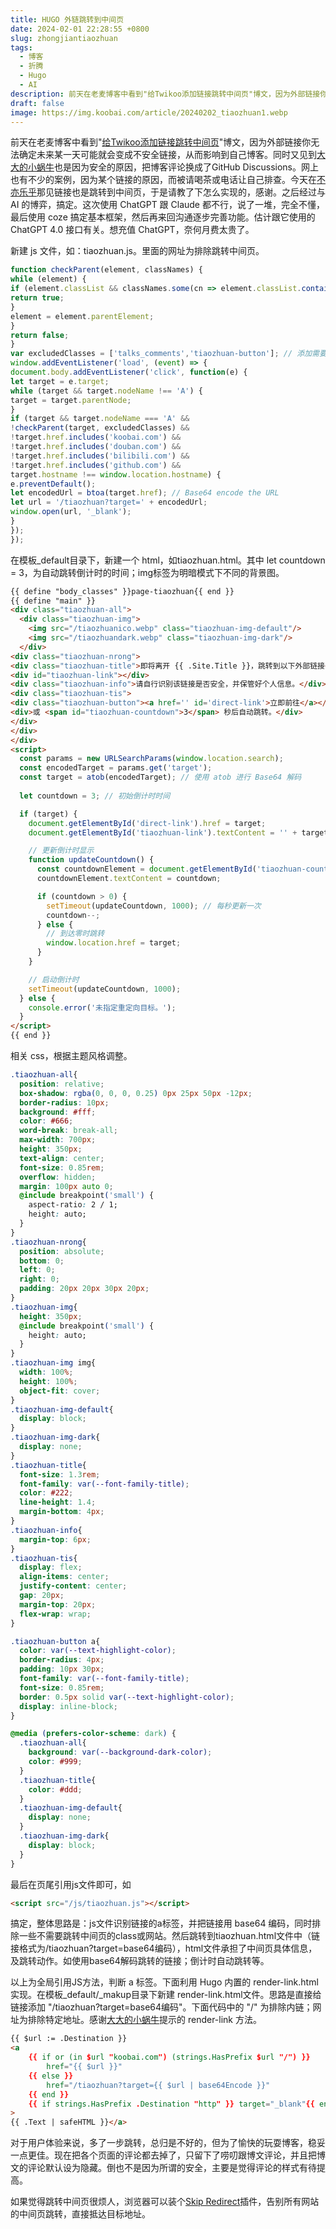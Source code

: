 ```yaml
---
title: HUGO 外链跳转到中间页
date: 2024-02-01 22:28:55 +0800
slug: zhongjiantiaozhuan
tags:
  - 博客
  - 折腾
  - Hugo
  - AI
description: 前天在老麦博客中看到"给Twikoo添加链接跳转中间页"博文，因为外部链接你无法确定未来某一天可能就会变成不安全链接，从而影响到自己博客。同时又见到大大的小蜗牛也是因为安全的原因，把博客评论换成了GitHub Discussions。网上也有不少的案例，因为某个链接的原因，而被请喝茶或电话让自己排查。
draft: false
image: https://img.koobai.com/article/20240202_tiaozhuan1.webp
---
```

前天在老麦博客中看到"[给Twikoo添加链接跳转中间页](https://www.iamlm.com/)"博文，因为外部链接你无法确定未来某一天可能就会变成不安全链接，从而影响到自己博客。同时又见到[大大的小蜗牛](https://www.eallion.com/)也是因为安全的原因，把博客评论换成了GitHub Discussions。网上也有不少的案例，因为某个链接的原因，而被请喝茶或电话让自己排查。今天在[不亦乐乎](https://lms.pub/)那见链接也是跳转到中间页，于是请教了下怎么实现的，感谢。之后经过与 AI 的博弈，搞定。这次使用 ChatGPT 跟 Claude 都不行，说了一堆，完全不懂，最后使用 coze 搞定基本框架，然后再来回沟通逐步完善功能。估计跟它使用的 ChatGPT  4.0 接口有关。想充值 ChatGPT，奈何月费太贵了。

新建 js 文件，如：tiaozhuan.js。里面的网址为排除跳转中间页。
```js
function checkParent(element, classNames) {
while (element) {
if (element.classList && classNames.some(cn => element.classList.contains(cn))) {
return true;
}
element = element.parentElement;
}
return false;
}
var excludedClasses = ['talks_comments','tiaozhuan-button']; // 添加需要排除的a标签类名class
window.addEventListener('load', (event) => {
document.body.addEventListener('click', function(e) {
let target = e.target;
while (target && target.nodeName !== 'A') {
target = target.parentNode;
}
if (target && target.nodeName === 'A' &&
!checkParent(target, excludedClasses) &&
!target.href.includes('koobai.com') &&
!target.href.includes('douban.com') &&
!target.href.includes('bilibili.com') &&
!target.href.includes('github.com') &&
target.hostname !== window.location.hostname) {
e.preventDefault();
let encodedUrl = btoa(target.href); // Base64 encode the URL
let url = '/tiaozhuan?target=' + encodedUrl;
window.open(url, '_blank');
}
});
});
```

在模板_default目录下，新建一个 html，如tiaozhuan.html。其中 let countdown = 3，为自动跳转倒计时的时间；img标签为明暗模式下不同的背景图。
```html
{{ define "body_classes" }}page-tiaozhuan{{ end }}
{{ define "main" }}
<div class="tiaozhuan-all">
  <div class="tiaozhuan-img">
    <img src="/tiaozhuanico.webp" class="tiaozhuan-img-default"/>
    <img src="/tiaozhuandark.webp" class="tiaozhuan-img-dark"/>
  </div>
<div class="tiaozhuan-nrong">
<div class="tiaozhuan-title">即将离开 {{ .Site.Title }}，跳转到以下外部链接</div>
<div id="tiaozhuan-link"></div> 
<div class="tiaozhuan-info">请自行识别该链接是否安全，并保管好个人信息。</div>
<div class="tiaozhuan-tis">
<div class="tiaozhuan-button"><a href='' id='direct-link'>立即前往</a></div>
<div>或 <span id="tiaozhuan-countdown">3</span> 秒后自动跳转。</div>
</div>
</div>
</div>
<script>
  const params = new URLSearchParams(window.location.search);
  const encodedTarget = params.get('target');
  const target = atob(encodedTarget); // 使用 atob 进行 Base64 解码
  
  let countdown = 3; // 初始倒计时时间

  if (target) {
    document.getElementById('direct-link').href = target;
    document.getElementById('tiaozhuan-link').textContent = '' + target; // 在新增的元素中显示原地址    

    // 更新倒计时显示
    function updateCountdown() {
      const countdownElement = document.getElementById('tiaozhuan-countdown');
      countdownElement.textContent = countdown;

      if (countdown > 0) {
        setTimeout(updateCountdown, 1000); // 每秒更新一次
        countdown--;
      } else {
        // 到达零时跳转
        window.location.href = target;
      }
    }

    // 启动倒计时
    setTimeout(updateCountdown, 1000);
  } else {
    console.error('未指定重定向目标。');
  }
</script>
{{ end }}

```

相关 css，根据主题风格调整。
```css
.tiaozhuan-all{
  position: relative;
  box-shadow: rgba(0, 0, 0, 0.25) 0px 25px 50px -12px;
  border-radius: 10px;
  background: #fff;
  color: #666;
  word-break: break-all;
  max-width: 700px;
  height: 350px;
  text-align: center;
  font-size: 0.85rem;
  overflow: hidden;
  margin: 100px auto 0; 
  @include breakpoint('small') {
    aspect-ratio: 2 / 1;
    height: auto;
  }
}
.tiaozhuan-nrong{
  position: absolute;
  bottom: 0;
  left: 0;
  right: 0;
  padding: 20px 20px 30px 20px;
}
.tiaozhuan-img{
  height: 350px;
  @include breakpoint('small') {
    height: auto;
  }
}
.tiaozhuan-img img{
  width: 100%;
  height: 100%;
  object-fit: cover;
}
.tiaozhuan-img-default{
  display: block;
}
.tiaozhuan-img-dark{
  display: none;
}
.tiaozhuan-title{
  font-size: 1.3rem;
  font-family: var(--font-family-title);
  color: #222;
  line-height: 1.4;
  margin-bottom: 4px;
}
.tiaozhuan-info{
  margin-top: 6px;
}
.tiaozhuan-tis{
  display: flex;
  align-items: center;
  justify-content: center;
  gap: 20px;
  margin-top: 20px;
  flex-wrap: wrap;
}

.tiaozhuan-button a{
  color: var(--text-highlight-color);
  border-radius: 4px;
  padding: 10px 30px;
  font-family: var(--font-family-title);
  font-size: 0.85rem;
  border: 0.5px solid var(--text-highlight-color);
  display: inline-block;
}

@media (prefers-color-scheme: dark) {
  .tiaozhuan-all{
    background: var(--background-dark-color);
    color: #999;
  }
  .tiaozhuan-title{
    color: #ddd;
  }
  .tiaozhuan-img-default{
    display: none;
  }
  .tiaozhuan-img-dark{
    display: block;
  }
}
```

最后在页尾引用js文件即可，如
```html
<script src="/js/tiaozhuan.js"></script>
```

搞定，整体思路是：js文件识别链接的a标签，并把链接用 base64 编码，同时排除一些不需要跳转中间页的class或网站。然后跳转到tiaozhuan.html文件中（链接格式为/tiaozhuan?target=base64编码），html文件承担了中间页具体信息，及跳转动作。如使用base64解码跳转的链接；倒计时自动跳转等。

以上为全局引用JS方法，判断 a 标签。下面利用 Hugo 内置的 render-link.html 实现。在模板_default/_makup目录下新建 render-link.html文件。思路是直接给链接添加 "/tiaozhuan?target=base64编码"。下面代码中的 "/" 为排除内链；网址为排除特定地址。感谢[大大的小蜗牛](https://www.eallion.com/)提示的 render-link 方法。

```html
{{ $url := .Destination }}
<a 
    {{ if or (in $url "koobai.com") (strings.HasPrefix $url "/") }}
        href="{{ $url }}"
    {{ else }}
        href="/tiaozhuan?target={{ $url | base64Encode }}"
    {{ end }}
    {{ if strings.HasPrefix .Destination "http" }} target="_blank"{{ end }}
>
{{ .Text | safeHTML }}</a>
```

对于用户体验来说，多了一步跳转，总归是不好的，但为了愉快的玩耍博客，稳妥一点更佳。现在把各个页面的评论都去掉了，只留下了唠叨跟博文评论，并且把博文的评论默认设为隐藏。倒也不是因为所谓的安全，主要是觉得评论的样式有待提高。

如果觉得跳转中间页很烦人，浏览器可以装个[Skip Redirect](https://chromewebstore.google.com/detail/skip-redirect/jaoafjdoijdconemdmodhbfpianehlon)插件，告别所有网站的中间页跳转，直接抵达目标地址。